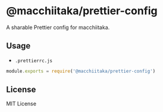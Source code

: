 # @macchiitaka/prettier-config

A sharable Prettier config for macchiitaka.

## Usage

- `.prettierrc.js`

```js
module.exports = require('@macchiitaka/prettier-config')
```

## License

MIT License
